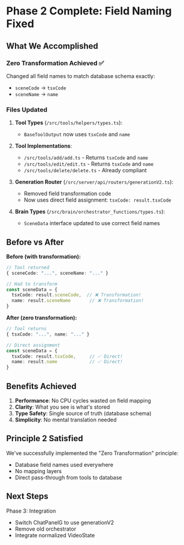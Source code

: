 # Phase 2 Complete: Field Naming Fixed

## What We Accomplished

### Zero Transformation Achieved ✅

Changed all field names to match database schema exactly:
- `sceneCode` → `tsxCode`
- `sceneName` → `name`

### Files Updated

1. **Tool Types** (`/src/tools/helpers/types.ts`):
   - `BaseToolOutput` now uses `tsxCode` and `name`

2. **Tool Implementations**:
   - `/src/tools/add/add.ts` - Returns `tsxCode` and `name`
   - `/src/tools/edit/edit.ts` - Returns `tsxCode` and `name`
   - `/src/tools/delete/delete.ts` - Already compliant

3. **Generation Router** (`/src/server/api/routers/generationV2.ts`):
   - Removed field transformation code
   - Now uses direct field assignment: `tsxCode: result.tsxCode`

4. **Brain Types** (`/src/brain/orchestrator_functions/types.ts`):
   - `SceneData` interface updated to use correct field names

## Before vs After

**Before (with transformation):**
```typescript
// Tool returned
{ sceneCode: "...", sceneName: "..." }

// Had to transform
const sceneData = {
  tsxCode: result.sceneCode,  // ❌ Transformation!
  name: result.sceneName       // ❌ Transformation!
}
```

**After (zero transformation):**
```typescript
// Tool returns
{ tsxCode: "...", name: "..." }

// Direct assignment
const sceneData = {
  tsxCode: result.tsxCode,     // ✅ Direct!
  name: result.name            // ✅ Direct!
}
```

## Benefits Achieved

1. **Performance**: No CPU cycles wasted on field mapping
2. **Clarity**: What you see is what's stored
3. **Type Safety**: Single source of truth (database schema)
4. **Simplicity**: No mental translation needed

## Principle 2 Satisfied

We've successfully implemented the "Zero Transformation" principle:
- Database field names used everywhere
- No mapping layers
- Direct pass-through from tools to database

## Next Steps

Phase 3: Integration
- Switch ChatPanelG to use generationV2
- Remove old orchestrator
- Integrate normalized VideoState